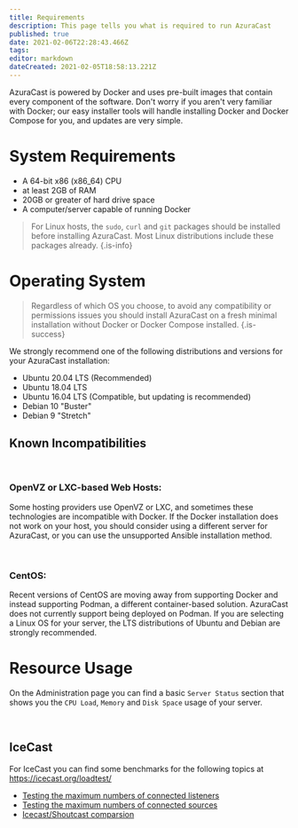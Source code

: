 ```yaml
---
title: Requirements
description: This page tells you what is required to run AzuraCast
published: true
date: 2021-02-06T22:28:43.466Z
tags: 
editor: markdown
dateCreated: 2021-02-05T18:58:13.221Z
---
```


AzuraCast is powered by Docker and uses pre-built images that contain every component of the software. Don't worry if you aren't very familiar with Docker; our easy installer tools will handle installing Docker and Docker Compose for you, and updates are very simple.


# System Requirements

- A 64-bit x86 (x86_64) CPU
- at least 2GB of RAM
- 20GB or greater of hard drive space
- A computer/server capable of running Docker

> For Linux hosts, the `sudo`, `curl` and `git` packages should be installed before installing AzuraCast. Most Linux distributions include these packages already.
{.is-info}

# Operating System

> Regardless of which OS you choose, to avoid any compatibility or permissions issues you should install AzuraCast on a fresh minimal installation without Docker or Docker Compose installed.
{.is-success}

We strongly recommend one of the following distributions and versions for your AzuraCast installation:

- Ubuntu 20.04 LTS (Recommended)
- Ubuntu 18.04 LTS
- Ubuntu 16.04 LTS (Compatible, but updating is recommended)
- Debian 10 "Buster"
- Debian 9 "Stretch"

## Known Incompatibilities

<br>

### **OpenVZ or LXC-based Web Hosts:**

Some hosting providers use OpenVZ or LXC, and sometimes these technologies are incompatible with Docker. If the Docker installation does not work on your host, you should consider using a different server for AzuraCast, or you can use the unsupported Ansible installation method.

<br>

### **CentOS:**
Recent versions of CentOS are moving away from supporting Docker and instead supporting Podman, a different container-based solution. AzuraCast does not currently support being deployed on Podman. If you are selecting a Linux OS for your server, the LTS distributions of Ubuntu and Debian are strongly recommended.

# Resource Usage

On the Administration page you can find a basic `Server Status` section that shows you the `CPU Load`, `Memory` and `Disk Space` usage of your server.

<br> 

## IceCast

For IceCast you can find some benchmarks for the following topics at https://icecast.org/loadtest/

- [Testing the maximum numbers of connected listeners](https://icecast.org/loadtest/1/)
- [Testing the maximum numbers of connected sources](https://icecast.org/loadtest/2/)
- [Icecast/Shoutcast comparsion](https://icecast.org/loadtest/3/)

